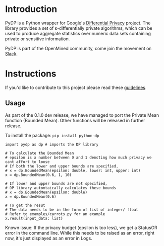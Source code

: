 # Introduction

PyDP is a Python wrapper for Google's [Differential Privacy](https://github.com/google/differential-privacy) project. The library provides a set of ε-differentially private algorithms, which can be used to produce aggregate statistics over numeric data sets containing private or sensitive information.

PyDP is part of the OpenMined community, come join the movement on [Slack](http://slack.openmined.org/).

# Instructions

If you'd like to contribute to this project please read these [guidelines](https://github.com/OpenMined/PyDP/blob/master/contributing.md).


## Usage

As part of the 0.1.0 dev release, we have managed to port the Private Mean function (Bounded Mean). Other functions will be released in further release.

To install the package:
`pip install python-dp`

```
import pydp as dp # imports the DP library

# To calculate the Bounded Mean
# epsilon is a number between 0 and 1 denoting how much privacy we cant affort to loose
# If both the lower and upper bounds are specified, 
# x = dp.BoundedMean(epsilon: double, lower: int, upper: int)
x = dp.BoundedMean(0.6, 1, 10)

# If lower and upper bounds are not specified, 
# DP library automtaically calculates these bounds
# x = dp.BoundedMean(epsilon: double)
x = dp.BoundedMean(0.6)

# To get the resut
# The data needs to be in the form of list of integer/ float
# Refer to examples/carrots.py for an example
x.result(input_data: list)

```

Known issue: If the privacy budget (epsilon is too less), we get a StatusOR error in the command line. While this needs to be raised as an error, right now, it's just displayed as an error in Logs.